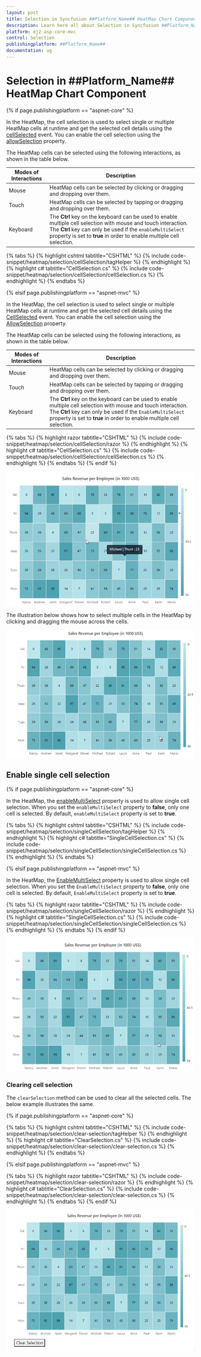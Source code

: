 ```yaml
---
layout: post
title: Selection in Syncfusion ##Platform_Name## HeatMap Chart Component
description: Learn here all about Selection in Syncfusion ##Platform_Name## HeatMap Chart component of Syncfusion Essential JS 2 and more.
platform: ej2-asp-core-mvc
control: Selection
publishingplatform: ##Platform_Name##
documentation: ug
---
```



# Selection in ##Platform_Name## HeatMap Chart Component

{% if page.publishingplatform == "aspnet-core" %}

In the HeatMap, the cell selection is used to select single or multiple HeatMap cells at runtime and get the selected cell details using the [cellSelected](https://help.syncfusion.com/cr/aspnetcore-js2/Syncfusion.EJ2.HeatMap.HeatMap.html#Syncfusion_EJ2_HeatMap_HeatMap_CellSelected) event. You can enable the cell selection using the [allowSelection](https://help.syncfusion.com/cr/aspnetcore-js2/Syncfusion.EJ2.HeatMap.HeatMap.html#Syncfusion_EJ2_HeatMap_HeatMap_AllowSelection) property.

The HeatMap cells can be selected using the following interactions, as shown in the table below.

|   Modes of Interactions |   Description                                                                                                      |
|------------------------ | -------------------------------------------------------------------------------------------------------------------|
|   Mouse                 |  HeatMap cells can be selected by clicking or dragging and dropping over them.                                     |
|   Touch                 |  HeatMap cells can be selected by tapping or dragging and dropping over them.                                      |
|   Keyboard              |  The **Ctrl** key on the keyboard can be used to enable multiple cell selection with mouse and touch interaction. The **Ctrl** key can only be used if the `enableMultiSelect` property is set to **true** in order to enable multiple cell selection.                                                                                                                                     |

{% tabs %}
{% highlight cshtml tabtitle="CSHTML" %}
{% include code-snippet/heatmap/selection/cellSelection/tagHelper %}
{% endhighlight %}
{% highlight c# tabtitle="CellSelection.cs" %}
{% include code-snippet/heatmap/selection/cellSelection/cellSelection.cs %}
{% endhighlight %}
{% endtabs %}

{% elsif page.publishingplatform == "aspnet-mvc" %}

In the HeatMap, the cell selection is used to select single or multiple HeatMap cells at runtime and get the selected cell details using the [CellSelected](https://help.syncfusion.com/cr/aspnetmvc-js2/Syncfusion.EJ2.HeatMap.HeatMap.html#Syncfusion_EJ2_HeatMap_HeatMap_CellSelected) event. You can enable the cell selection using the [AllowSelection](https://help.syncfusion.com/cr/aspnetmvc-js2/Syncfusion.EJ2.HeatMap.HeatMap.html#Syncfusion_EJ2_HeatMap_HeatMap_AllowSelection) property.

The HeatMap cells can be selected using the following interactions, as shown in the table below.

|   Modes of Interactions |   Description                                                                                                      |
|------------------------ | -------------------------------------------------------------------------------------------------------------------|
|   Mouse                 |  HeatMap cells can be selected by clicking or dragging and dropping over them.                                     |
|   Touch                 |  HeatMap cells can be selected by tapping or dragging and dropping over them.                                      |
|   Keyboard              |  The **Ctrl** key on the keyboard can be used to enable multiple cell selection with mouse and touch interaction. The **Ctrl** key can only be used if the `EnableMultiSelect` property is set to **true** in order to enable multiple cell selection.                                                                                                                                     |

{% tabs %}
{% highlight razor tabtitle="CSHTML" %}
{% include code-snippet/heatmap/selection/cellSelection/razor %}
{% endhighlight %}
{% highlight c# tabtitle="CellSelection.cs" %}
{% include code-snippet/heatmap/selection/cellSelection/cellSelection.cs %}
{% endhighlight %}
{% endtabs %}
{% endif %}

![ASP.NET Core HeatMap chart with selection](./images/selection/heatmap-chart-selection.gif)

The illustration below shows how to select multiple cells in the HeatMap by clicking and dragging the mouse across the cells.

![ASP.NET Core HeatMap chart with multiple selection](./images/selection/heatmap-chart-multiple-selection.gif)

## Enable single cell selection

{% if page.publishingplatform == "aspnet-core" %}

In the HeatMap, the [enableMultiSelect](https://help.syncfusion.com/cr/aspnetcore-js2/Syncfusion.EJ2.HeatMap.HeatMap.html#Syncfusion_EJ2_HeatMap_HeatMap_EnableMultiSelect) property is used to allow single cell selection. When you set the `enableMultiSelect` property to **false**, only one cell is selected. By default, `enableMultiSelect` property is set to **true**.

{% tabs %}
{% highlight cshtml tabtitle="CSHTML" %}
{% include code-snippet/heatmap/selection/singleCellSelection/tagHelper %}
{% endhighlight %}
{% highlight c# tabtitle="SingleCellSelection.cs" %}
{% include code-snippet/heatmap/selection/singleCellSelection/singleCellSelection.cs %}
{% endhighlight %}
{% endtabs %}

{% elsif page.publishingplatform == "aspnet-mvc" %}

In the HeatMap, the [EnableMultiSelect](https://help.syncfusion.com/cr/aspnetmvc-js2/Syncfusion.EJ2.HeatMap.HeatMap.html#Syncfusion_EJ2_HeatMap_HeatMap_EnableMultiSelect) property is used to allow single cell selection. When you set the `EnableMultiSelect` property to **false**, only one cell is selected. By default, `EnableMultiSelect` property is set to **true**.

{% tabs %}
{% highlight razor tabtitle="CSHTML" %}
{% include code-snippet/heatmap/selection/singleCellSelection/razor %}
{% endhighlight %}
{% highlight c# tabtitle="SingleCellSelection.cs" %}
{% include code-snippet/heatmap/selection/singleCellSelection/singleCellSelection.cs %}
{% endhighlight %}
{% endtabs %}
{% endif %}

![ASP.NET Core HeatMap chart with single cell selection](./images/selection/heatmap-chart-single-cell-selection.gif)

### Clearing cell selection

The `clearSelection` method can be used to clear all the selected cells. The below example illustrates the same.

{% if page.publishingplatform == "aspnet-core" %}

{% tabs %}
{% highlight cshtml tabtitle="CSHTML" %}
{% include code-snippet/heatmap/selection/clear-selection/tagHelper %}
{% endhighlight %}
{% highlight c# tabtitle="ClearSelection.cs" %}
{% include code-snippet/heatmap/selection/clear-selection/clear-selection.cs %}
{% endhighlight %}
{% endtabs %}

{% elsif page.publishingplatform == "aspnet-mvc" %}

{% tabs %}
{% highlight razor tabtitle="CSHTML" %}
{% include code-snippet/heatmap/selection/clear-selection/razor %}
{% endhighlight %}
{% highlight c# tabtitle="ClearSelection.cs" %}
{% include code-snippet/heatmap/selection/clear-selection/clear-selection.cs %}
{% endhighlight %}
{% endtabs %}
{% endif %}

![ASP.NET Core HeatMap chart with clear selection method](./images/selection/heatmap-chart-clear-selection.gif)
